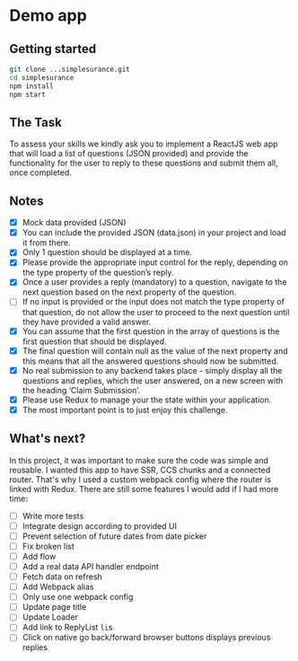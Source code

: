 # Demo app

## Getting started

```bash
git clone ...simplesurance.git
cd simplesurance
npm install
npm start
```

## The Task

To assess your skills we kindly ask you to implement a ReactJS web app that will load a list of questions (JSON provided) and provide the functionality for the user to reply to these questions and submit them all, once completed.

## Notes

- [x] Mock data provided (JSON)
- [x] You can include the provided JSON (data.json) in your project and load it from there.
- [x] Only 1 question should be displayed at a time.
- [x] Please provide the appropriate input control for the reply, depending on the type property of the question’s reply.
- [x] Once a user provides a reply (mandatory) to a question, navigate to the next question based on the next property of the question.
- [ ] If no input is provided or the input does not match the type property of that question, do not allow the user to proceed to the next question until they have provided a valid answer.
- [x] You can assume that the first question in the array of questions is the first question that should be displayed.
- [x] The final question will contain null as the value of the next property and this means that all the answered questions should now be submitted.
- [x] No real submission to any backend takes place - simply display all the questions and replies, which the user answered, on a new screen with the heading ‘Claim Submission’.
- [x] Please use Redux to manage your the state within your application.
- [x] The most important point is to just enjoy this challenge.

## What's next?

In this project, it was important to make sure the code was simple and reusable. I wanted this app to have SSR, CCS chunks and a connected router. That's why I used a custom webpack config where the router is linked with Redux. There are still some features I would add if I had more time:

- [ ] Write more tests
- [ ] Integrate design according to provided UI
- [ ] Prevent selection of future dates from date picker
- [ ] Fix broken list
- [ ] Add flow
- [ ] Add a real data API handler endpoint
- [ ] Fetch data on refresh
- [ ] Add Webpack alias
- [ ] Only use one webpack config
- [ ] Update page title
- [ ] Update Loader
- [ ] Add link to ReplyList `li`s
- [ ] Click on native go back/forward browser buttons displays previous replies
